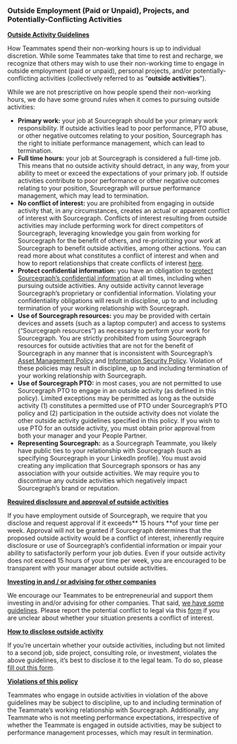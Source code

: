### **Outside Employment (Paid or Unpaid), Projects, and Potentially-Conflicting Activities**

**<span style="text-decoration:underline;">Outside Activity Guidelines</span>**

How Teammates spend their non-working hours is up to individual discretion. While some Teammates take that time to rest and recharge, we recognize that others may wish to use their non-working time to engage in outside employment (paid or unpaid), personal projects, and/or potentially-conflicting activities (collectively referred to as “**outside activities**”).

While we are not prescriptive on how people spend their non-working hours, we do have some ground rules when it comes to pursuing outside activities:

- **Primary work:** your job at Sourcegraph should be your primary work responsibility. If outside activities lead to poor performance, PTO abuse, or other negative outcomes relating to your position, Sourcegraph has the right to initiate performance management, which can lead to termination.
- **Full time hours:** your job at Sourcegraph is considered a full-time job. This means that no outside activity should detract, in any way, from your ability to meet or exceed the expectations of your primary job. If outside activities contribute to poor performance or other negative outcomes relating to your position, Sourcegraph will pursue performance management, which may lead to termination.
- **No conflict of interest:** you are prohibited from engaging in outside activity that, in any circumstances, creates an actual or apparent conflict of interest with Sourcegraph. Conflicts of interest resulting from outside activities may include performing work for direct competitors of Sourcegraph, leveraging knowledge you gain from working for Sourcegraph for the benefit of others, and re-prioritizing your work at Sourcegraph to benefit outside activities, among other actions. You can read more about what constitutes a conflict of interest and when and how to report relationships that create conflicts of interest [here](../../company-info-and-process/communication/code_of_conduct.md#conflicts-of-interest).
- **Protect confidential information:** you have an obligation to [protect Sourcegraph’s confidential information](../../company-info-and-process/communication/code_of_conduct.md#respect-others-and-their-property-and-confidential-information) at all times, including when pursuing outside activities. Any outside activity cannot leverage Sourcegraph’s proprietary or confidential information. Violating your confidentiality obligations will result in discipline, up to and including termination of your working relationship with Sourcegraph.
- **Use of Sourcegraph resources:** you may be provided with certain devices and assets (such as a laptop computer) and access to systems (“Sourcegraph resources”) as necessary to perform your work for Sourcegraph. You are strictly prohibited from using Sourcegraph resources for outside activities that are not for the benefit of Sourcegraph in any manner that is inconsistent with Sourcegraph’s [Asset Management Policy](../../company-info-and-process/policies/asset-management-policy.md) and [Information Security Policy](../../company-info-and-process/policies/information-security-policy.md). Violation of these policies may result in discipline, up to and including termination of your working relationship with Sourcegraph.
- **Use of Sourcegraph PTO:** in most cases, you are not permitted to use Sourcegraph PTO to engage in an outside activity (as defined in this policy). Limited exceptions may be permitted as long as the outside activity (1) constitutes a permitted use of PTO under Sourcegraph’s PTO policy and (2) participation in the outside activity does not violate the other outside activity guidelines specified in this policy. If you wish to use PTO for an outside activity, you must obtain prior approval from both your manager and your People Partner.
- **Representing Sourcegraph:** as a Sourcegraph Teammate, you likely have public ties to your relationship with Sourcegraph (such as specifying Sourcegraph in your LinkedIn profile). You must avoid creating any implication that Sourcegraph sponsors or has any association with your outside activities. We may require you to discontinue any outside activities which negatively impact Sourcegraph’s brand or reputation.

**<span style="text-decoration:underline;">Required disclosure and approval of outside activities</span>**

If you have employment outside of Sourcegraph, we require that you disclose and request approval if it exceeds** 15 hours **of your time per week. Approval will not be granted if Sourcegraph determines that the proposed outside activity would be a conflict of interest, inherently require disclosure or use of Sourcegraph’s confidential information or impair your ability to satisfactorily perform your job duties. Even if your outside activity does not exceed 15 hours of your time per week, you are encouraged to be transparent with your manager about outside activities.

**<span style="text-decoration:underline;">Investing in and / or advising for other companies </span>**

We encourage our Teammates to be entrepreneurial and support them investing in and/or advising for other companies. That said, [we have some guidelines](../../company-info-and-process/communication/code_of_conduct.md#conflicts-of-interest). Please report the potential conflict to legal via this [form](https://forms.gle/WGhq5DsGDr1yxkPm6) if you are unclear about whether your situation presents a conflict of interest.

**<span style="text-decoration:underline;">How to disclose outside activity </span>**

If you’re uncertain whether your outside activities, including but not limited to a second job, side project, consulting role, or investment, violates the above guidelines, it’s best to disclose it to the legal team. To do so, please [fill out this form](https://docs.google.com/forms/d/e/1FAIpQLSdHRPU3yy4RAvuIhpoT1LN2Dkpox992XMd5yA2-qC2NFU8-bQ/viewform).

**<span style="text-decoration:underline;">Violations of this policy</span>**

Teammates who engage in outside activities in violation of the above guidelines may be subject to discipline, up to and including termination of the Teammate’s working relationship with Sourcegraph. Additionally, any Teammate who is not meeting performance expectations, irrespective of whether the Teammate is engaged in outside activities, may be subject to performance management processes, which may result in termination.
